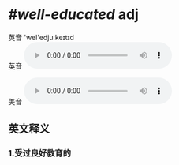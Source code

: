 # ***\#well-educated*** adj
英音 'wel'edjuːkeɪtɪd  
英音
<audio src="./media/well-educated1_AAC.aac" controls="controls"></audio>

美音
<audio src="./media/well-educated2_AAC.aac" controls="controls"></audio>



  

英文释义
---
### 1.**受过良好教育的**  


